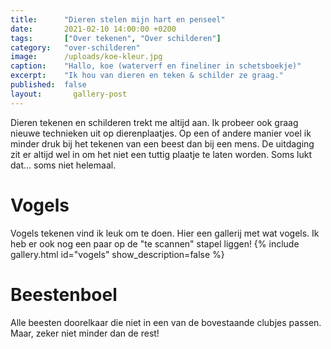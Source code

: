 ```yaml
---
title:      "Dieren stelen mijn hart en penseel"
date:       2021-02-10 14:00:00 +0200
tags:       ["Over tekenen", "Over schilderen"]
category:   "over-schilderen"
image:      /uploads/koe-kleur.jpg
caption:    "Hallo, koe (waterverf en fineliner in schetsboekje)"
excerpt:    "Ik hou van dieren en teken & schilder ze graag."
published:  false
layout: 	  gallery-post
---
```


Dieren tekenen en schilderen trekt me altijd aan. Ik probeer ook graag nieuwe technieken uit op dierenplaatjes. Op een of andere manier voel ik minder druk bij het tekenen van een beest dan bij een mens. De uitdaging zit er altijd wel in om het niet een tuttig plaatje te laten worden. Soms lukt dat... soms niet helemaal.

# Vogels

Vogels tekenen vind ik leuk om te doen. Hier een gallerij met wat vogels. Ik heb er ook nog een paar op de "te scannen" stapel liggen! 
{% include gallery.html id="vogels" show_description=false %}


# Beestenboel
Alle beesten doorelkaar die niet in een van de bovestaande clubjes passen. Maar, zeker niet minder dan de rest!

